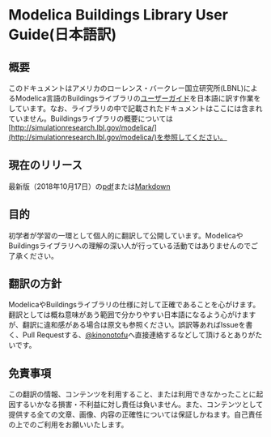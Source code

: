# Modelica Buildings Library User Guide(日本語訳)  
## 概要  
このドキュメントはアメリカのローレンス・バークレー国立研究所(LBNL)によるModelica言語のBuildingsライブラリの[ユーザーガイド](http://simulationresearch.lbl.gov/modelica/userGuide/index.html)を日本語に訳す作業をしています。なお、ライブラリの中で記載されたドキュメントはここには含まれていません。Buildingsライブラリの概要については[http://simulationresearch.lbl.gov/modelica/](http://simulationresearch.lbl.gov/modelica/)を参照してください。  

## 現在のリリース  
最新版（2018年10月17日）の[pdf](https://github.com/kinonotofu/Buildings-UG-ja/releases/tag/v1.0/Buildings-UG-ja-v1.0.pdf)または[Markdown](https://github.com/kinonotofu/Buildings-UG-ja/releases/tag/v1.0/Buildings-UG-ja-v1.0-markdown.zip)
## 目的  
初学者が学習の一環として個人的に翻訳して公開しています。ModelicaやBuildingsライブラリへの理解の深い人が行っている活動ではありませんのでご了承ください。  
  
## 翻訳の方針  
ModelicaやBuildingsライブラリの仕様に対して正確であることを心がけます。翻訳としては概ね意味があう範囲で分かりやすい日本語になるよう心がけますが、翻訳に違和感がある場合は原文も参照ください。誤訳等あればIssueを書く、Pull Requestする、[@kinonotofu](https://twitter.com/kinonotofu)へ直接連絡するなどして頂けるとありがたいです。  
  
## 免責事項
この翻訳の情報、コンテンツを利用すること、または利用できなかったことに起因するいかなる損害・不利益に対し責任は負いません。また、コンテンツとして提供する全ての文章、画像、内容の正確性については保証しかねます。自己責任の上でのご利用をお願いいたします。